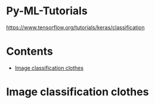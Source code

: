 # Py-ML-Tutorials
https://www.tensorflow.org/tutorials/keras/classification

# Contents
- [Image classification clothes](#Image-classification-clothes)

# Image classification clothes
